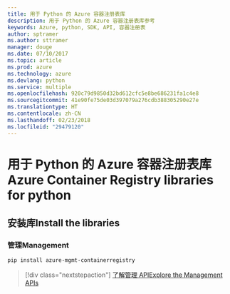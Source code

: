```yaml
---
title: 用于 Python 的 Azure 容器注册表库
description: 用于 Python 的 Azure 容器注册表库参考
keywords: Azure, python, SDK, API, 容器注册表
author: sptramer
ms.author: sttramer
manager: douge
ms.date: 07/10/2017
ms.topic: article
ms.prod: azure
ms.technology: azure
ms.devlang: python
ms.service: multiple
ms.openlocfilehash: 920c79d9850d32bd612cfc5e8be686231fa1c4e8
ms.sourcegitcommit: 41e90fe75de03d397079a276cdb388305290e27e
ms.translationtype: HT
ms.contentlocale: zh-CN
ms.lasthandoff: 02/23/2018
ms.locfileid: "29479120"
---
```

# <a name="azure-container-registry-libraries-for-python"></a><span data-ttu-id="ea9b0-104">用于 Python 的 Azure 容器注册表库</span><span class="sxs-lookup"><span data-stu-id="ea9b0-104">Azure Container Registry libraries for python</span></span>

## <a name="install-the-libraries"></a><span data-ttu-id="ea9b0-105">安装库</span><span class="sxs-lookup"><span data-stu-id="ea9b0-105">Install the libraries</span></span>


### <a name="management"></a><span data-ttu-id="ea9b0-106">管理</span><span class="sxs-lookup"><span data-stu-id="ea9b0-106">Management</span></span>

```bash
pip install azure-mgmt-containerregistry
```
> [!div class="nextstepaction"]
> [<span data-ttu-id="ea9b0-107">了解管理 API</span><span class="sxs-lookup"><span data-stu-id="ea9b0-107">Explore the Management APIs</span></span>](/python/api/overview/azure/containerregistry/management)